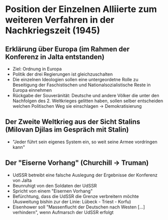 Position der Einzelnen Alliierte zum weiteren Verfahren in der Nachkriegszeit (1945)
====================================================================================

Erklärung über Europa (im Rahmen der Konferenz in Jalta entstanden)
-------------------------------------------------------------------

-   Ziel: Ordnung in Europa
-   Politik der drei Regierungen ist gleichzuschalten
-   Die einzelnen Ideologien sollen eine untergeordetne Rolle zu
    Beseitigung der Faschistischen und Nationalsozialistische Reste in
    Europa einnehmen
-   Rückgabe der Souveränität: Deutsche und andere Völker die unter den
    Nachfolgen des 2. Weltkrieges gelitten haben, sollen selber
    entscheiden welchen Politischen Weg sie einschlagen →
    Demokratisierung

Der Zweite Weltkrieg aus der Sicht Stalins (Milovan Djilas im Gespräch mit Stalin)
----------------------------------------------------------------------------------

-   "Jeder führt sein eigenes System ein, so weit seine Armee vordringen
    kann"

Der "Eiserne Vorhang" (Churchill → Truman)
------------------------------------------

-   UdSSR betreibt eine falsche Auslegung der Ergebnisse der Konferenz
    von Jalta
-   Beunruhigt von den Soldaten der UdSSR
-   Spricht von einem "Eisernen Vorhang"
-   Befürchtung, dass die UdSSR die Grenze verbreitern möchte
    (Ausweitung bishin zur der Linie: Lübeck - Triest - Korfu)
-   Eisenhower soll "Massenflucht der Deutschen nach Westen [...]
    verhindern", wenn Aufmarsch der UdSSR erfolgt

